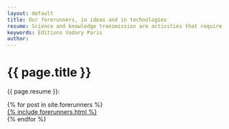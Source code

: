 ```yaml
---
layout: default
title: Our forerunners, in ideas and in technologies
resume: Science and knowledge transmission are activities that require collaboration and persistense. Éditions Vodary Paris are only able to produce quality publishing material because we receive input of quality. Clever ideas and technology protocols are precious. We are grateful to every entity contributing to form our intellectual and technological environment, in disperse or direct manner, first of all to the following
keywords: Éditions Vodary Paris
author: 
---
```


# {{ page.title }}

 {{ page.resume }}:

<div class="gallery">
	{% for post in site.forerunners %}
  <div class="item">
  <a class="item-inner" href="http://{{ post.homepage }}" target="_blank">
				  {% include forerunners.html %}
			</a>
  </div>
{% endfor %}
	
</div>			
		
